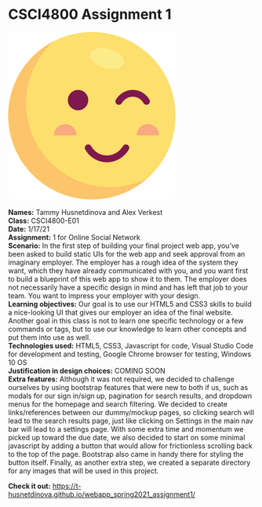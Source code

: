 # CSCI4800 Assignment 1

![Screenshot](img/smol-wink.svg)

**Names:** Tammy Husnetdinova and Alex Verkest<br>
**Class:** CSCI4800-E01 <br>
**Date:** 1/17/21 <br>
**Assignment:** 1 for Online Social Network <br>
**Scenario:** In the first step of building your final project web app, you’ve been asked to build static UIs for the web app and seek approval from an imaginary employer. The employer has a rough idea of the system they want, which they have already communicated with you, and you want first to build a blueprint of this web app to show it to them. The employer does not necessarily have a specific design in mind and has left that job to your team. You want to impress your employer with your design. <br>
**Learning objectives:** Our goal is to use our HTML5 and CSS3 skills to build a nice-looking UI that gives our employer an idea of the final website. Another goal in this class is not to learn one specific technology or a few commands or tags, but to use our knowledge to learn other concepts and put them into use as well. <br>
**Technologies used:** HTML5, CSS3, Javascript for code, Visual Studio Code for development and testing, Google Chrome browser for testing, Windows 10 OS <br>
**Justification in design choices:** COMING SOON <br>
**Extra features:** Although it was not required, we decided to challenge ourselves by using bootstrap features that were new to both if us, such as modals for our sign in/sign up, pagination for search results, and dropdown menus for the homepage and search filtering. We decided to create links/references between our dummy/mockup pages, so clicking search will lead to the search results page, just like clicking on Settings in the main nav bar will lead to a settings page. With some extra time and momentum we picked up toward the due date, we also decided to start on some minimal javascript by adding a button that would allow for frictionless scrolling back to the top of the page. Bootstrap also came in handy there for styling the button itself. Finally, as another extra step, we created a separate directory for any images that will be used in this project. <br>

**Check it out:** https://t-husnetdinova.github.io/webapp_spring2021_assignment1/ <br>
